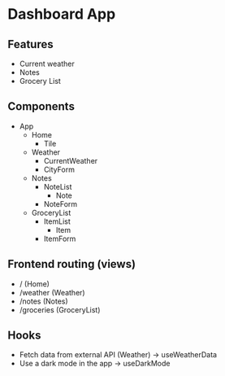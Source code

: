 # Dashboard App

## Features

- Current weather
- Notes
- Grocery List

## Components

- App
  - Home
    - Tile
  - Weather
    - CurrentWeather
    - CityForm
  - Notes
    - NoteList
      - Note
    - NoteForm
  - GroceryList
    - ItemList
      - Item
    - ItemForm

## Frontend routing (views)

- /             (Home)
- /weather      (Weather)
- /notes        (Notes)
- /groceries    (GroceryList)

## Hooks

- Fetch data from external API (Weather) -> useWeatherData
- Use a dark mode in the app             -> useDarkMode